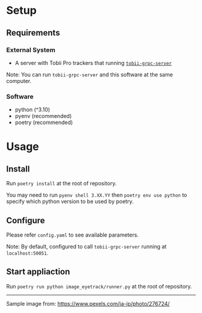 # Setup

## Requirements

### External System

- A server with Tobii Pro trackers that running [`tobii-grpc-server`](https://github.com/YMiyanohara/tobii-grpc-server)

Note: You can run `tobii-grpc-server` and this software at the same computer.

### Software

- python (^3.10)
- pyenv (recommended)
- poetry (recommended)

# Usage

## Install

Run
`poetry install`
at the root of repository.

You may need to run `pyenv shell 3.XX.YY` then `poetry env use python` to specify which python version to be used by poetry.

## Configure

Please refer `config.yaml` to see available parameters.

Note: By default, configured to call `tobii-grpc-server` running at `localhost:50051`.

## Start appliaction

Run
`poetry run python image_eyetrack/runner.py`
at the root of repository.

---

Sample image from: https://www.pexels.com/ja-jp/photo/276724/

